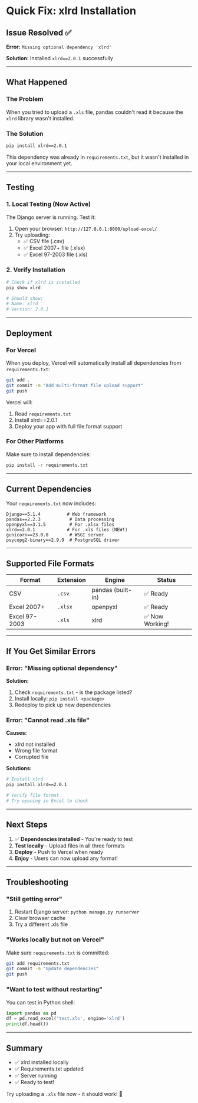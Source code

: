 # Quick Fix: xlrd Installation

## Issue Resolved ✅

**Error:** `Missing optional dependency 'xlrd'`

**Solution:** Installed `xlrd==2.0.1` successfully

---

## What Happened

### The Problem
When you tried to upload a `.xls` file, pandas couldn't read it because the `xlrd` library wasn't installed.

### The Solution
```bash
pip install xlrd==2.0.1
```

This dependency was already in `requirements.txt`, but it wasn't installed in your local environment yet.

---

## Testing

### 1. Local Testing (Now Active)

The Django server is running. Test it:

1. Open your browser: `http://127.0.0.1:8000/upload-excel/`
2. Try uploading:
   - ✅ CSV file (.csv)
   - ✅ Excel 2007+ file (.xlsx)
   - ✅ Excel 97-2003 file (.xls)

### 2. Verify Installation

```bash
# Check if xlrd is installed
pip show xlrd

# Should show:
# Name: xlrd
# Version: 2.0.1
```

---

## Deployment

### For Vercel

When you deploy, Vercel will automatically install all dependencies from `requirements.txt`:

```bash
git add .
git commit -m "Add multi-format file upload support"
git push
```

Vercel will:
1. Read `requirements.txt`
2. Install xlrd==2.0.1
3. Deploy your app with full file format support

### For Other Platforms

Make sure to install dependencies:

```bash
pip install -r requirements.txt
```

---

## Current Dependencies

Your `requirements.txt` now includes:

```
Django==5.1.4          # Web framework
pandas==2.2.3           # Data processing
openpyxl==3.1.5         # For .xlsx files
xlrd==2.0.1            # For .xls files (NEW!)
gunicorn==23.0.0        # WSGI server
psycopg2-binary==2.9.9  # PostgreSQL driver
```

---

## Supported File Formats

| Format | Extension | Engine | Status |
|--------|-----------|--------|--------|
| CSV | `.csv` | pandas (built-in) | ✅ Ready |
| Excel 2007+ | `.xlsx` | openpyxl | ✅ Ready |
| Excel 97-2003 | `.xls` | xlrd | ✅ Now Working! |

---

## If You Get Similar Errors

### Error: "Missing optional dependency"

**Solution:**
1. Check `requirements.txt` - is the package listed?
2. Install locally: `pip install <package>`
3. Redeploy to pick up new dependencies

### Error: "Cannot read .xls file"

**Causes:**
- xlrd not installed
- Wrong file format
- Corrupted file

**Solutions:**
```bash
# Install xlrd
pip install xlrd==2.0.1

# Verify file format
# Try opening in Excel to check
```

---

## Next Steps

1. ✅ **Dependencies installed** - You're ready to test
2. **Test locally** - Upload files in all three formats
3. **Deploy** - Push to Vercel when ready
4. **Enjoy** - Users can now upload any format!

---

## Troubleshooting

### "Still getting error"

1. Restart Django server: `python manage.py runserver`
2. Clear browser cache
3. Try a different .xls file

### "Works locally but not on Vercel"

Make sure `requirements.txt` is committed:
```bash
git add requirements.txt
git commit -m "Update dependencies"
git push
```

### "Want to test without restarting"

You can test in Python shell:
```python
import pandas as pd
df = pd.read_excel('test.xls', engine='xlrd')
print(df.head())
```

---

## Summary

- ✅ xlrd installed locally
- ✅ Requirements.txt updated
- ✅ Server running
- ✅ Ready to test!

Try uploading a `.xls` file now - it should work! 🎉


